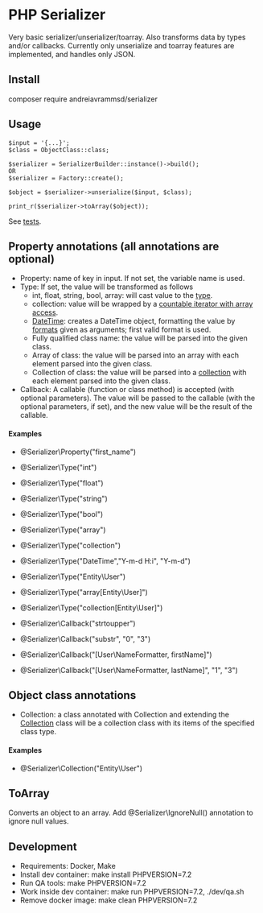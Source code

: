 # PHP Serializer

Very basic serializer/unserializer/toarray. Also transforms data by types and/or callbacks.
Currently only unserialize and toarray features are implemented, and handles only JSON.

## Install
composer require andreiavrammsd/serializer

## Usage
```
$input = '{...}';
$class = ObjectClass::class;

$serializer = SerializerBuilder::instance()->build();
OR
$serializer = Factory::create();

$object = $serializer->unserialize($input, $class);

print_r($serializer->toArray($object));
```

See [tests](./tests).

## Property annotations (all annotations are optional)
* Property: name of key in input. If not set, the variable name is used.
* Type: If set, the value will be transformed as follows
    * int, float, string, bool, array: will cast value to the [type](https://secure.php.net/manual/en/language.types.intro.php#language.types.intro).
    * collection: value will be wrapped by a [countable iterator with array access](./src/Collection.php).
    * [DateTime](https://secure.php.net/manual/en/book.datetime.php): creates a DateTime object, formatting the value by [formats](https://secure.php.net/manual/en/datetime.createfromformat.php#refsect1-datetime.createfromformat-parameters) given as arguments; first valid format is used.
    * Fully qualified class name: the value will be parsed into the given class.
    * Array of class: the value will be parsed into an array with each element parsed into the given class.
    * Collection of class: the value will be parsed into a [collection](./src/Collection.php) with each element parsed into the given class.
* Callback: A callable (function or class method) is accepted (with optional parameters). The value will be passed to the callable (with the optional parameters, if set), and the new value will be the result of the callable.

#### Examples
* @Serializer\Property("first_name")

* @Serializer\Type("int")
* @Serializer\Type("float")
* @Serializer\Type("string")
* @Serializer\Type("bool")
* @Serializer\Type("array")
* @Serializer\Type("collection")
* @Serializer\Type("DateTime","Y-m-d H:i", "Y-m-d")
* @Serializer\Type("Entity\User")
* @Serializer\Type("array[Entity\User]")
* @Serializer\Type("collection[Entity\User]")

* @Serializer\Callback("strtoupper")
* @Serializer\Callback("substr", "0", "3")
* @Serializer\Callback("[User\NameFormatter, firstName]")
* @Serializer\Callback("[User\NameFormatter, lastName]", "1", "3")

## Object class annotations
* Collection: a class annotated with Collection and extending the [Collection](./src/Collection.php) class will be a collection class with its items of the specified class type.

#### Examples
* @Serializer\Collection("Entity\User")

## ToArray
Converts an object to an array.
Add @Serializer\IgnoreNull() annotation to ignore null values.

## Development
* Requirements: Docker, Make
* Install dev container: make install PHPVERSION=7.2
* Run QA tools: make PHPVERSION=7.2
* Work inside dev container: make run PHPVERSION=7.2, ./dev/qa.sh
* Remove docker image: make clean PHPVERSION=7.2
